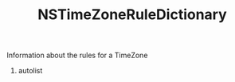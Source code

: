 ﻿---
uid: crmscript_ref_NSTimeZoneRuleDictionary
title: NSTimeZoneRuleDictionary
intellisense: Void.NSTimeZoneRuleDictionary
keywords: NSTimeZoneRuleDictionary
so.topic: reference
---

Information about the rules for a TimeZone

1. autolist 

